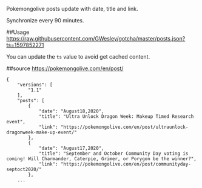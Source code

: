 Pokemongolive posts update with date, title and link.

Synchronize every 90 minutes.

##Usage
https://raw.githubusercontent.com/GWesley/gotcha/master/posts.json?ts=1597852271

You can update the `ts` value to avoid get cached content.

##source
https://pokemongolive.com/en/post/

```
{
    "versions": [
        "1.1"
    ],
    "posts": [
        {
            "date": "August18,2020",
            "title": "Ultra Unlock Dragon Week: Makeup Timed Research event",
            "link": "https://pokemongolive.com/en/post/ultraunlock-dragonweek-make-up-event/"
        },
        {
            "date": "August17,2020",
            "title": "September and October Community Day voting is coming! Will Charmander, Caterpie, Grimer, or Porygon be the winner?",
            "link": "https://pokemongolive.com/en/post/communityday-septoct2020/"
        },
    ...
```
